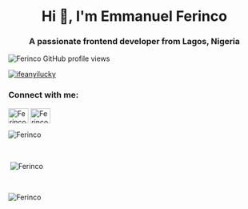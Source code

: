 <h1 align="center">Hi 👋, I'm Emmanuel Ferinco</h1>
<h3 align="center">A passionate frontend developer from Lagos, Nigeria</h3>

<p align="left"> <img src="https://komarev.com/ghpvc/?username=Ferinco&label=Profile%20views&color=ff7421&style=flat" alt="Ferinco GitHub profile views" /> </p>


<p align="left"> <a href="https://twitter.com/Ferincodes" target="blank"><img src="https://img.shields.io/twitter/follow/Ferincodes?logo=twitter&style=for-the-badge" alt="ifeanyilucky" /></a> </p>


<h3 align="left">Connect with me:</h3>
<p align="left">
<a title="Twitter" href="https://twitter.com/Ferincodes" target="blank"><img align="center" src="https://raw.githubusercontent.com/rahuldkjain/github-profile-readme-generator/master/src/images/icons/Social/twitter.svg" alt="Ferinco" height="30" width="40" /></a>
<a title="LinkedIn" href="https://www.linkedin.com/in/ifeanyi-lucky-193b44194/" target="blank"><img align="center" src="https://raw.githubusercontent.com/rahuldkjain/github-profile-readme-generator/master/src/images/icons/Social/linked-in-alt.svg" alt="Ferinco" height="30" width="40" /></a>
</p>

<p><img align="center" src="https://github-readme-stats.vercel.app/api/top-langs?username=Ferinco&show_icons=true&locale=en&layout=compact&langs_count=10&bg_color=151515&title_color=FB8C00&text_color=fff&icon_color=fff" alt="Ferinco" /></p>

<br />

<p>&nbsp;<img align="center" src="https://github-readme-stats.vercel.app/api?username=Ferinco&show_icons=true&locale=en&bg_color=151515&title_color=FB8C00&text_color=fff&icon_color=fff" alt="Ferinco" /></p>

<br />

<p><img align="center" src="https://github-readme-streak-stats.herokuapp.com/?user=Ferinco&theme=dark" alt="Ferinco" /></p>
